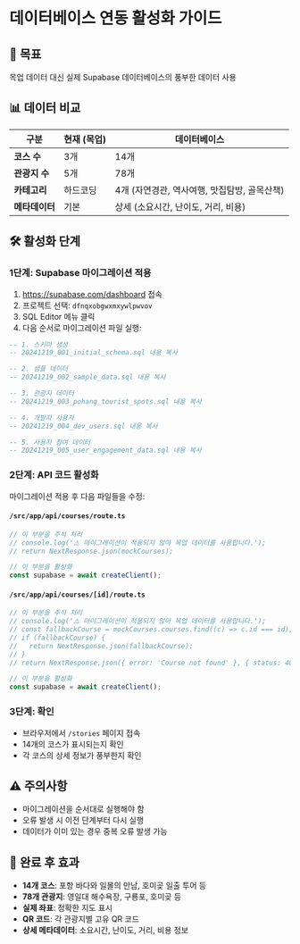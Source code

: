 # 데이터베이스 연동 활성화 가이드

## 🎯 목표

목업 데이터 대신 실제 Supabase 데이터베이스의 풍부한 데이터 사용

## 📊 데이터 비교

| 구분           | 현재 (목업) | 데이터베이스                                 |
| -------------- | ----------- | -------------------------------------------- |
| **코스 수**    | 3개         | 14개                                         |
| **관광지 수**  | 5개         | 78개                                         |
| **카테고리**   | 하드코딩    | 4개 (자연경관, 역사여행, 맛집탐방, 골목산책) |
| **메타데이터** | 기본        | 상세 (소요시간, 난이도, 거리, 비용)          |

## 🛠️ 활성화 단계

### 1단계: Supabase 마이그레이션 적용

1. https://supabase.com/dashboard 접속
2. 프로젝트 선택: `dfnqxobgwxmxywlpwvov`
3. SQL Editor 메뉴 클릭
4. 다음 순서로 마이그레이션 파일 실행:

```sql
-- 1. 스키마 생성
-- 20241219_001_initial_schema.sql 내용 복사

-- 2. 샘플 데이터
-- 20241219_002_sample_data.sql 내용 복사

-- 3. 관광지 데이터
-- 20241219_003_pohang_tourist_spots.sql 내용 복사

-- 4. 개발자 사용자
-- 20241219_004_dev_users.sql 내용 복사

-- 5. 사용자 참여 데이터
-- 20241219_005_user_engagement_data.sql 내용 복사
```

### 2단계: API 코드 활성화

마이그레이션 적용 후 다음 파일들을 수정:

#### `/src/app/api/courses/route.ts`

```typescript
// 이 부분을 주석 처리
// console.log('⚠️ 마이그레이션이 적용되지 않아 목업 데이터를 사용합니다.');
// return NextResponse.json(mockCourses);

// 이 부분을 활성화
const supabase = await createClient();
```

#### `/src/app/api/courses/[id]/route.ts`

```typescript
// 이 부분을 주석 처리
// console.log('⚠️ 마이그레이션이 적용되지 않아 목업 데이터를 사용합니다.');
// const fallbackCourse = mockCourses.courses.find((c) => c.id === id);
// if (fallbackCourse) {
//   return NextResponse.json(fallbackCourse);
// }
// return NextResponse.json({ error: 'Course not found' }, { status: 404 });

// 이 부분을 활성화
const supabase = await createClient();
```

### 3단계: 확인

- 브라우저에서 `/stories` 페이지 접속
- 14개의 코스가 표시되는지 확인
- 각 코스의 상세 정보가 풍부한지 확인

## ⚠️ 주의사항

- 마이그레이션을 순서대로 실행해야 함
- 오류 발생 시 이전 단계부터 다시 실행
- 데이터가 이미 있는 경우 중복 오류 발생 가능

## 🎉 완료 후 효과

- **14개 코스**: 포항 바다와 일몰의 만남, 호미곶 일출 투어 등
- **78개 관광지**: 영일대 해수욕장, 구룡포, 호미곶 등
- **실제 좌표**: 정확한 지도 표시
- **QR 코드**: 각 관광지별 고유 QR 코드
- **상세 메타데이터**: 소요시간, 난이도, 거리, 비용 정보
